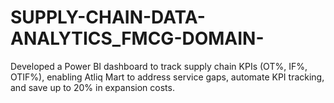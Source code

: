 # SUPPLY-CHAIN-DATA-ANALYTICS_FMCG-DOMAIN-
Developed a Power BI dashboard to track supply chain KPIs (OT%, IF%, OTIF%), enabling Atliq Mart to address service gaps, automate KPI tracking, and save up to 20% in expansion costs.
